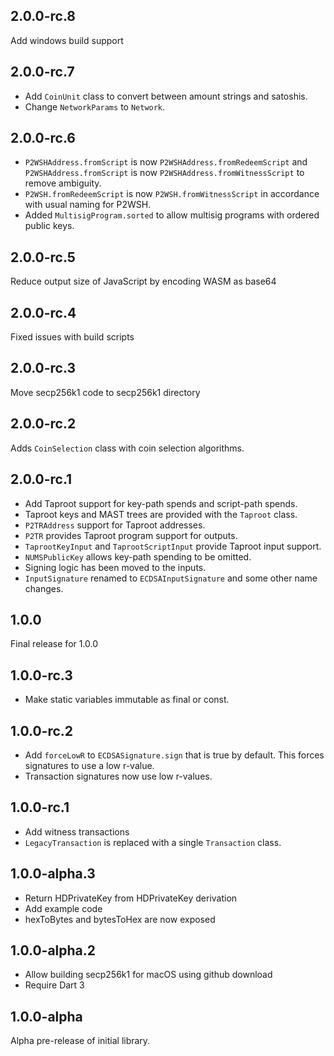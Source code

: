 ## 2.0.0-rc.8

Add windows build support

## 2.0.0-rc.7

- Add `CoinUnit` class to convert between amount strings and satoshis.
- Change `NetworkParams` to `Network`.

## 2.0.0-rc.6

- `P2WSHAddress.fromScript` is now `P2WSHAddress.fromRedeemScript` and
    `P2WSHAddress.fromScript` is now `P2WSHAddress.fromWitnessScript` to remove
    ambiguity.
- `P2WSH.fromRedeemScript` is now `P2WSH.fromWitnessScript` in accordance with
    usual naming for P2WSH.
- Added `MultisigProgram.sorted` to allow multisig programs with ordered public
    keys.

## 2.0.0-rc.5

Reduce output size of JavaScript by encoding WASM as base64

## 2.0.0-rc.4

Fixed issues with build scripts

## 2.0.0-rc.3

Move secp256k1 code to secp256k1 directory

## 2.0.0-rc.2

Adds `CoinSelection` class with coin selection algorithms.

## 2.0.0-rc.1

- Add Taproot support for key-path spends and script-path spends.
- Taproot keys and MAST trees are provided with the `Taproot` class.
- `P2TRAddress` support for Taproot addresses.
- `P2TR` provides Taproot program support for outputs.
- `TaprootKeyInput` and `TaprootScriptInput` provide Taproot input support.
- `NUMSPublicKey` allows key-path spending to be omitted.
- Signing logic has been moved to the inputs.
- `InputSignature` renamed to `ECDSAInputSignature` and some other name changes.

## 1.0.0

Final release for 1.0.0

## 1.0.0-rc.3

- Make static variables immutable as final or const.

## 1.0.0-rc.2

- Add `forceLowR` to `ECDSASignature.sign` that is true by default. This forces
    signatures to use a low r-value.
- Transaction signatures now use low r-values.

## 1.0.0-rc.1

- Add witness transactions
- `LegacyTransaction` is replaced with a single `Transaction` class.

## 1.0.0-alpha.3

- Return HDPrivateKey from HDPrivateKey derivation
- Add example code
- hexToBytes and bytesToHex are now exposed

## 1.0.0-alpha.2

- Allow building secp256k1 for macOS using github download
- Require Dart 3

## 1.0.0-alpha

Alpha pre-release of initial library.
